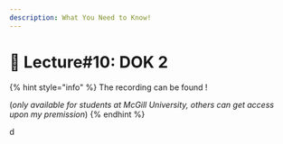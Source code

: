 ```yaml
---
description: What You Need to Know!
---
```


# 🙏 Lecture#10: DOK 2

{% hint style="info" %}
The recording can be found !

(_only available for students at McGill University, others can get access upon my premission_)
{% endhint %}



d
